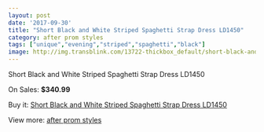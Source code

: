 ```yaml
---
layout: post
date: '2017-09-30'
title: "Short Black and White Striped Spaghetti Strap Dress LD1450"
category: after prom styles
tags: ["unique","evening","striped","spaghetti","black"]
image: http://img.transblink.com/13722-thickbox_default/short-black-and-white-striped-spaghetti-strap-dress-ld1450.jpg
---
```

Short Black and White Striped Spaghetti Strap Dress LD1450

On Sales: **$340.99**
<a href="https://www.transblink.com/en/after-prom-styles/4398-short-black-and-white-striped-spaghetti-strap-dress-ld1450.html"><amp-img layout="responsive" width="600" height="600" src="//img.transblink.com/13722-thickbox_default/short-black-and-white-striped-spaghetti-strap-dress-ld1450.jpg" alt="Short Black and White Striped Spaghetti Strap Dress LD1450 0" /></a>
<a href="https://www.transblink.com/en/after-prom-styles/4398-short-black-and-white-striped-spaghetti-strap-dress-ld1450.html"><amp-img layout="responsive" width="600" height="600" src="//img.transblink.com/13724-thickbox_default/short-black-and-white-striped-spaghetti-strap-dress-ld1450.jpg" alt="Short Black and White Striped Spaghetti Strap Dress LD1450 1" /></a>
<a href="https://www.transblink.com/en/after-prom-styles/4398-short-black-and-white-striped-spaghetti-strap-dress-ld1450.html"><amp-img layout="responsive" width="600" height="600" src="//img.transblink.com/13723-thickbox_default/short-black-and-white-striped-spaghetti-strap-dress-ld1450.jpg" alt="Short Black and White Striped Spaghetti Strap Dress LD1450 2" /></a>

Buy it: [Short Black and White Striped Spaghetti Strap Dress LD1450](https://www.transblink.com/en/after-prom-styles/4398-short-black-and-white-striped-spaghetti-strap-dress-ld1450.html "Short Black and White Striped Spaghetti Strap Dress LD1450")

View more: [after prom styles](https://www.transblink.com/en/55-after-prom-styles "after prom styles")